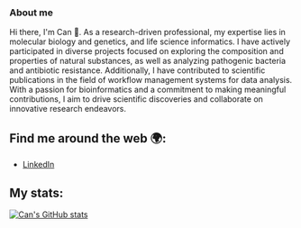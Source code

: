 ### About me
Hi there, I'm Can 👋. As a research-driven professional, my expertise lies in molecular biology and genetics, and life science informatics. I have actively participated in diverse projects focused on exploring the composition and properties of natural substances, as well as analyzing pathogenic bacteria and antibiotic resistance. Additionally, I have contributed to scientific publications in the field of workflow management systems for data analysis. With a passion for bioinformatics and a commitment to making meaningful contributions, I aim to drive scientific discoveries and collaborate on innovative research endeavors.

## Find me around the web 🌍:
- [LinkedIn](https://www.linkedin.com/in/mehmet-can-ay-5b319518b/)

## My stats:
[![Can's GitHub stats](https://github-readme-stats.vercel.app/api?username=mehmetcanay)](https://github.com/anuraghazra/github-readme-stats)

